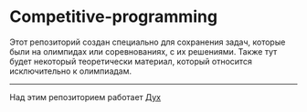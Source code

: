# Competitive-programming

Этот репозиторий создан специально для сохранения задач, которые были на олимпидах или соревнованиях, с их решениями. Также тут будет некоторый теоретически материал, который относится исключительно к олимпиадам.

---

Над этим репозиторием работает [Дух](https://github.com/FedorKatta)

